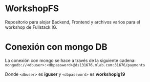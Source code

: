 # WorkshopFS
Repositorio para alojar Backend, Frontend y archivos varios para el workshop de Fullstack IG.

# Conexión con mongo DB
La conexión con mongo se hace a través de la siguiente cadena:
`mongodb://<dbuser>:<dbpassword>@ds131676.mlab.com:31676/payments`

Donde `<dbuser>` es **iguser** y `<dbpassword>` es **workshopig19**